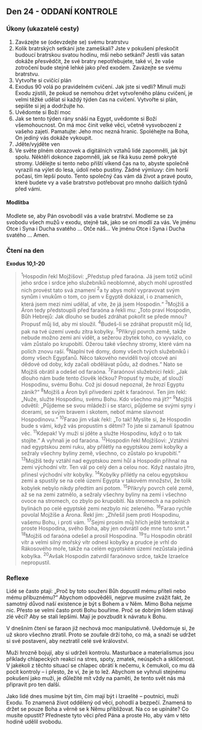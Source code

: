 ## Den 24 - ODDANÍ KONTROLE

### Úkony (ukazatelé cesty)

1. Zavázejte se (odevzdejte se) svému bratrstvu
1. Kolik bratrských setkání jste zameškali? Jste v pokušení přeskočit budoucí bratrskou svatou hodinu, mši nebo setkání? Jestli vás satan dokáže přesvědčit, že své bratry nepotřebujete, také ví, že vaše zotročení bude stejně lehké jako před exodem. Zavázejte se svému bratrstvu.
1. Vytvořte si cvičící plán
1. Exodus 90 volá po pravidelném cvičení. Jak jste si vedli? Minulí muži Exodu zjistili, že pokud se nemohou držet vytvořeného plánu cvičení, je velmi těžké udělat si každý týden čas na cvičení. Vytvořte si plán, sepište si jej a dodržujte ho.
1. Uvědomte si Boží moc
1. Jak se tento týden rány snáší na Egypt, uvědomte si Boží všemohoucnost. On má moc činit velké věci, včetně vysvobození z vašeho zajetí. Pamatujte: Jeho moc nezná hranic. Spoléhejte na Boha, On jediný vás dokáže vykoupit.
1. Jděte/vyjděte ven
1. Ve světe plném obrazovek a digitálních vztahů lidé zapomněli, jak být spolu. Něktěří dokonce zapomněli, jak se říká kusu země pokryté stromy. Udělejte si tento nebo příští víkend čas na to, abyste společně vyrazili na výlet do lesa, údolí nebo pustiny. Žádné výmluvy: čím horší počasí, tím lepší pouto. Tento společný čas vám dá život a pravé pouto, které budete vy a vaše bratrstvo potřebovat pro mnoho dalších týdnů před vámi.

#### Modlitba

Modlete se, aby Pán osvobodil vás a vaše bratrství.
Modleme se za svobodu všech mužů v exodu, stejně tak, jako se oni modlí za vás.
Ve jménu Otce i Syna i Ducha svatého … Otče náš… Ve jménu Otce i Syna i Ducha svatého … Amen.

### Čtení na den

**Exodus 10,1-20**

> <sup>1</sup>Hospodin řekl Mojžíšovi: „Předstup před faraóna. Já jsem totiž učinil jeho srdce i srdce jeho služebníků neoblomné, abych mohl uprostřed nich provést tato svá znamení
> <sup>2</sup>a ty abys mohl vypravovat svým synům i vnukům o tom, co jsem v Egyptě dokázal, i o znameních, která jsem mezi nimi udělal, ať víte, že já jsem Hospodin.“
> <sup>3</sup>Mojžíš a Áron tedy předstoupili před faraóna a řekli mu: „Toto praví Hospodin, Bůh Hebrejů: Jak dlouho se budeš zdráhat pokořit se přede mnou? Propusť můj lid, aby mi sloužil.
> <sup>4</sup>Budeš-li se zdráhat propustit můj lid, pak na tvé území uvedu zítra kobylky.
> <sup>5</sup>Přikryjí povrch země, takže nebude možno zemi ani vidět, a sežerou zbytek toho, co vyvázlo, co vám zůstalo po krupobití. Ožerou také všechny stromy, které vám na polích znovu raší.
> <sup>6</sup>Naplní tvé domy, domy všech tvých služebníků i domy všech Egypťanů. Něco takového neviděli tvoji otcové ani dědové od doby, kdy začali obdělávat půdu, až dodnes.“ Nato se Mojžíš obrátil a odešel od faraóna.
> <sup>7</sup>Faraónovi služebníci řekli: „Jak dlouho nám bude tento člověk léčkou? Propusť ty muže, ať slouží Hospodinu, svému Bohu. Což jsi dosud nepoznal, že hrozí Egyptu zánik?“
> <sup>8</sup>Mojžíš a Áron byli přivedeni zpět k faraónovi. Ten jim řekl: „Nuže, služte Hospodinu, svému Bohu. Kdo všechno má jít?“
> <sup>9</sup>Mojžíš odvětil: „Půjdeme se svou mládeží i se starci, půjdeme se svými syny i dcerami, se svým bravem i skotem, neboť máme slavnost Hospodinovu.“
> <sup>10</sup>Farao jim však řekl: „To tak! Myslíte si, že Hospodin bude s vámi, když vás propustím s dětmi? To jste si zamanuli špatnou věc.
> <sup>11</sup>Kdepak! Vy muži si jděte a služte Hospodinu, když o to tak stojíte.“ A vyhnali je od faraóna.
> <sup>12</sup>Hospodin řekl Mojžíšovi: „Vztáhni nad egyptskou zemi ruku, aby přilétly na egyptskou zemi kobylky a sežraly všechny byliny země, všechno, co zůstalo po krupobití.“
> <sup>13</sup>Mojžíš tedy vztáhl nad egyptskou zemi hůl a Hospodin přihnal na zemi východní vítr. Ten vál po celý den a celou noc. Když nastalo jitro, přinesl východní vítr kobylky.
> <sup>14</sup>Kobylky přilétly na celou egyptskou zemi a spustily se na celé území Egypta v takovém množství, že tolik kobylek nebylo nikdy předtím ani potom.
> <sup>15</sup>Přikryly povrch celé země, až se na zemi zatmělo, a sežraly všechny byliny na zemi i všechno ovoce na stromech, co zbylo po krupobití. Na stromech a na polních bylinách po celé egyptské zemi nezbylo nic zeleného.
> <sup>16</sup>Farao rychle povolal Mojžíše a Árona. Řekl jim: „Zhřešil jsem proti Hospodinu, vašemu Bohu, i proti vám.
> <sup>17</sup>Sejmi prosím můj hřích ještě tentokrát a proste Hospodina, svého Boha, aby jen odvrátil ode mne tuto smrt.“
> <sup>18</sup>Mojžíš od faraóna odešel a prosil Hospodina.
> <sup>19</sup>Tu Hospodin obrátil vítr a velmi silný mořský vítr odnesl kobylky a prudce je vrhl do Rákosového moře, takže na celém egyptském území nezůstala jediná kobylka.
> <sup>20</sup>Avšak Hospodin zatvrdil faraónovo srdce, takže Izraelce nepropustil.

### Reflexe

Lidé se často ptají: „Proč by toto soužení Bůh dopustil mému příteli nebo mému příbuznému?“ Abychom odpověděli, nejprve
musíme zvážit fakt, že samotný důvod naší existence je být s Bohem a v Něm. Mimo Boha nejsme nic. Přesto se velmi často
proti Bohu bouříme. Proč se dobrým lidem stávají zlé věci? Aby se stali lepšími. Mají je povzbudit k návratu k Bohu.

V dnešním čtení se faraon již nechová moc manipulativně. Uvědomuje si, že už skoro všechno ztratil. Proto se zoufale drží
toho, co má, a snaží se udržet si své postavení, aby neztratil celé své království.

Muži hrozně bojují, aby si udrželi kontrolu. Masturbace a materialismus jsou příklady chlapeckých reakcí na stres, spoty,
zmatek, neúspěch a sklíčenost. V jakékoli z těchto situací se chlapec obrátí k nečemu, k čemukoli, co mu dá pocit kontroly – i
přesto, že ví, že je to lež. Abychom se vyhnuli stejnému pokušení jako muži, je důležité mít vždy na paměti, že tento svět nás
má připravit pro ten další.

Jako lidé dnes musíme být tím, čím mají být i Izraelité – poutníci, muži Exodu. To znamená život oddělený od věcí, pohodlí a
bezpečí. Znamená to držet se pouze Boha a věrně se k Němu přibližovat. Na co se upínáte? Co musíte opustit? Předneste tyto
věci před Pána a proste Ho, aby vám v této hodině udělil svobodu.
